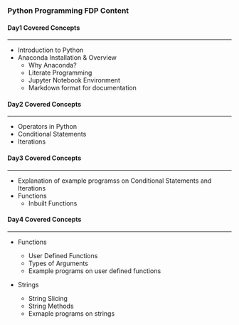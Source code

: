 ### Python Programming FDP Content

#### Day1 Covered Concepts
____

- Introduction to Python
- Anaconda Installation & Overview
  - Why Anaconda?
  - Literate Programming
  - Jupyter Notebook Environment
  - Markdown format for documentation

#### Day2 Covered Concepts
____

- Operators in Python
- Conditional Statements
- Iterations

#### Day3 Covered Concepts
____

- Explanation of example programss on Conditional Statements and Iterations
- Functions
  - Inbuilt Functions
  
#### Day4 Covered Concepts
____

- Functions
  - User Defined Functions
  - Types of Arguments
  - Example programs on user defined functions

- Strings
  - String Slicing
  - String Methods
  - Exmaple programs on strings
  
